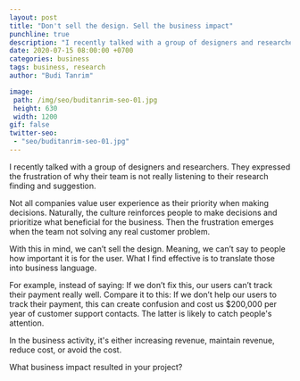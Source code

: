 ```yaml
---
layout: post
title: "Don't sell the design. Sell the business impact"
punchline: true
description: "I recently talked with a group of designers and researchers. In that conversation, they expressed the frustration of why their team is not really listening to their research finding and suggestion."
date: 2020-07-15 08:00:00 +0700
categories: business
tags: business, research
author: "Budi Tanrim"

image:
 path: /img/seo/buditanrim-seo-01.jpg
 height: 630
 width: 1200
gif: false
twitter-seo: 
 - "seo/buditanrim-seo-01.jpg"
---
```


I recently talked with a group of designers and researchers. They expressed the frustration of why their team is not really listening to their research finding and suggestion.

Not all companies value user experience as their priority when making decisions. Naturally, the culture reinforces people to make decisions and prioritize what beneficial for the business. Then the frustration emerges when the team not solving any real customer problem.

With this in mind, we can’t sell the design. Meaning, we can’t say to people how important it is for the user. What I find effective is to translate those into business language.

For example, instead of saying: If we don’t fix this, our users can’t track their payment really well. Compare it to this: If we don’t help our users to track their payment, this can create confusion and cost us $200,000 per year of customer support contacts. The latter is likely to catch people's attention.

In the business activity, it's either increasing revenue, maintain revenue, reduce cost, or avoid the cost.

What business impact resulted in your project?
